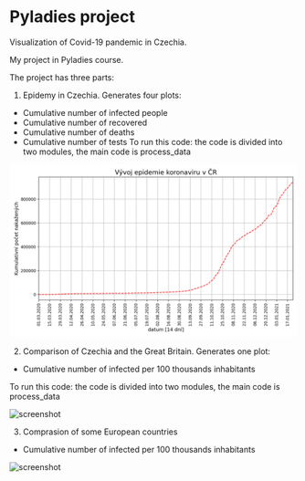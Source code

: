 # Pyladies project

Visualization of Covid-19 pandemic in Czechia.

My project in Pyladies course.


The project has three parts:

1.	Epidemy in Czechia. Generates four plots: 

-	Cumulative number of infected people 
-	Cumulative number of recovered 
-	Cumulative number of deaths
-	Cumulative number of tests
 To run this code: the code is divided into two modules, the main code is process_data

![screenshot](kumulativni_pocet_nakazenych_chart.png?raw=true "FIGURE")

2.	Comparison of Czechia and the Great Britain. Generates one plot:
-	Cumulative number of infected per 100 thousands inhabitants 

To run this code: the code is divided into two modules, the main code is process_data

![screenshot](plot_kumulativni_pocet_nakazenych_chart_CZ_GB.png?raw=true "FIGURE")

3.	Comprasion of some European countries 
-	Cumulative number of infected per 100 thousands inhabitants 

![screenshot](plot_bar_plot.png?raw=true "FIGURE") 

